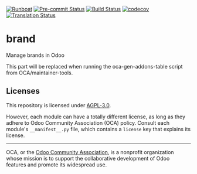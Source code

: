 
[![Runboat](https://img.shields.io/badge/runboat-Try%20me-875A7B.png)](https://runboat.odoo-community.org/builds?repo=OCA/brand&target_branch=18.0)
[![Pre-commit Status](https://github.com/OCA/brand/actions/workflows/pre-commit.yml/badge.svg?branch=18.0)](https://github.com/OCA/brand/actions/workflows/pre-commit.yml?query=branch%3A18.0)
[![Build Status](https://github.com/OCA/brand/actions/workflows/test.yml/badge.svg?branch=18.0)](https://github.com/OCA/brand/actions/workflows/test.yml?query=branch%3A18.0)
[![codecov](https://codecov.io/gh/OCA/brand/branch/18.0/graph/badge.svg)](https://codecov.io/gh/OCA/brand)
[![Translation Status](https://translation.odoo-community.org/widgets/brand-18-0/-/svg-badge.svg)](https://translation.odoo-community.org/engage/brand-18-0/?utm_source=widget)

<!-- /!\ do not modify above this line -->

# brand

Manage brands in Odoo

<!-- /!\ do not modify below this line -->

<!-- prettier-ignore-start -->

[//]: # (addons)

This part will be replaced when running the oca-gen-addons-table script from OCA/maintainer-tools.

[//]: # (end addons)

<!-- prettier-ignore-end -->

## Licenses

This repository is licensed under [AGPL-3.0](LICENSE).

However, each module can have a totally different license, as long as they adhere to Odoo Community Association (OCA)
policy. Consult each module's `__manifest__.py` file, which contains a `license` key
that explains its license.

----
OCA, or the [Odoo Community Association](http://odoo-community.org/), is a nonprofit
organization whose mission is to support the collaborative development of Odoo features
and promote its widespread use.
